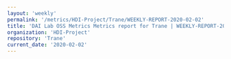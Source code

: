 ```yaml
---
layout: 'weekly'
permalink: '/metrics/HDI-Project/Trane/WEEKLY-REPORT-2020-02-02'
title: 'DAI Lab OSS Metrics Metrics report for Trane | WEEKLY-REPORT-2020-02-02'
organization: 'HDI-Project'
repository: 'Trane'
current_date: '2020-02-02'
---
```

